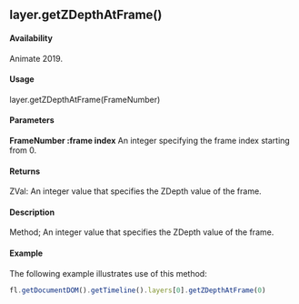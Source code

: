 ## layer.getZDepthAtFrame()	

#### Availability

Animate 2019.

#### Usage

layer.getZDepthAtFrame(FrameNumber)	

#### Parameters

**FrameNumber :frame index** An integer specifying the frame index starting from 0.

#### Returns

ZVal: An integer value that specifies the ZDepth value of the frame.	

#### Description

Method; An integer value that specifies the ZDepth value of the frame.

#### Example

The following example illustrates use of this method:

```javascript
fl.getDocumentDOM().getTimeline().layers[0].getZDepthAtFrame(0)	
```